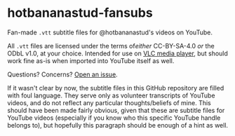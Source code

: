 # hotbananastud-fansubs
Fan-made `.vtt` subtitle files for @hotbananastud's videos on YouTube.

All `.vtt` files are licensed under the terms of*either* CC-BY-SA-4.0 *or* the ODbL v1.0, at your choice.
Intended for use on [VLC media player](https://www.videolan.org/vlc/), but should work fine as-is when imported into YouTube itself as well.

Questions? Concerns? [Open an issue](https://github.com/RayDeeUx/hotbananastud-fansubs/issues/new).

If it wasn't clear by now, the subtitle files in this GitHub repository are filled with foul language. They serve only as volunteer transcripts of YouTube videos, and do not reflect any particular thoughts/beliefs of mine. This should have been made fairly obvious, given that these are subtitle files for YouTube videos (especially if you know who this specific YouTube handle belongs to), but hopefully this paragraph should be enough of a hint as well.